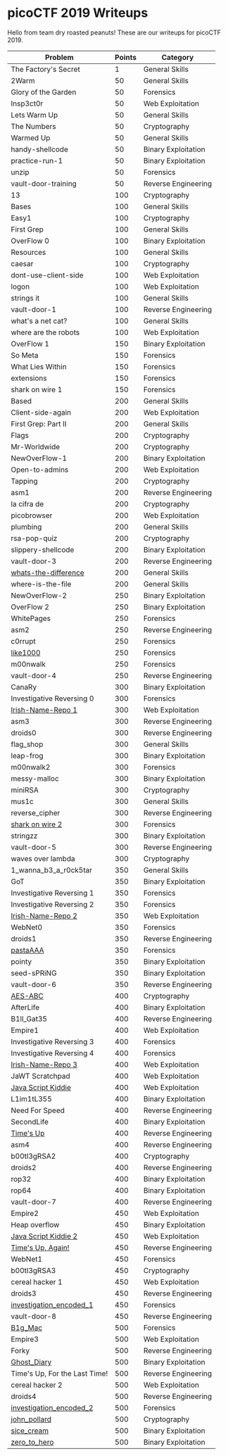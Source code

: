 # picoCTF 2019 Writeups

Hello from team dry roasted peanuts! These are our writeups for picoCTF 2019.

| **Problem** | **Points** | **Category** |
|-------------|------------|--------------|
| The Factory's Secret | 1 | General Skills |
| 2Warm | 50 | General Skills |
| Glory of the Garden | 50 | Forensics |
| Insp3ct0r | 50 | Web Exploitation |
| Lets Warm Up | 50 | General Skills |
| The Numbers | 50 | Cryptography |
| Warmed Up | 50 | General Skills |
| handy-shellcode | 50 | Binary Exploitation |
| practice-run-1 | 50 | Binary Exploitation |
| unzip | 50 | Forensics |
| vault-door-training | 50 | Reverse Engineering |
| 13 | 100 | Cryptography |
| Bases | 100 | General Skills |
| Easy1 | 100 | Cryptography |
| First Grep | 100 | General Skills |
| OverFlow 0 | 100 | Binary Exploitation |
| Resources | 100 | General Skills |
| caesar | 100 | Cryptography |
| dont-use-client-side | 100 | Web Exploitation |
| logon | 100 | Web Exploitation |
| strings it | 100 | General Skills |
| vault-door-1 | 100 | Reverse Engineering |
| what's a net cat? | 100 | General Skills |
| where are the robots | 100 | Web Exploitation |
| OverFlow 1 | 150 | Binary Exploitation |
| So Meta | 150 | Forensics |
| What Lies Within | 150 | Forensics |
| extensions | 150 | Forensics |
| shark on wire 1 | 150 | Forensics |
| Based | 200 | General Skills |
| Client-side-again | 200 | Web Exploitation |
| First Grep: Part II | 200 | General Skills |
| Flags | 200 | Cryptography |
| Mr-Worldwide | 200 | Cryptography |
| NewOverFlow-1 | 200 | Binary Exploitation |
| Open-to-admins | 200 | Web Exploitation |
| Tapping | 200 | Cryptography |
| asm1 | 200 | Reverse Engineering |
| la cifra de | 200 | Cryptography |
| picobrowser | 200 | Web Exploitation |
| plumbing | 200 | General Skills |
| rsa-pop-quiz | 200 | Cryptography |
| slippery-shellcode | 200 | Binary Exploitation |
| vault-door-3 | 200 | Reverse Engineering |
| [whats-the-difference](problems/whats-the-difference) | 200 | General Skills |
| where-is-the-file | 200 | General Skills |
| NewOverFlow-2 | 250 | Binary Exploitation |
| OverFlow 2 | 250 | Binary Exploitation |
| WhitePages | 250 | Forensics |
| asm2 | 250 | Reverse Engineering |
| c0rrupt | 250 | Forensics |
| [like1000](problems/like1000/) | 250 | Forensics |
| m00nwalk | 250 | Forensics |
| vault-door-4 | 250 | Reverse Engineering |
| CanaRy | 300 | Binary Exploitation |
| Investigative Reversing 0 | 300 | Forensics |
| [Irish-Name-Repo 1](problems/Irish-Name-Repo_1) | 300 | Web Exploitation |
| asm3 | 300 | Reverse Engineering |
| droids0 | 300 | Reverse Engineering |
| flag_shop | 300 | General Skills |
| leap-frog | 300 | Binary Exploitation |
| m00nwalk2 | 300 | Forensics |
| messy-malloc | 300 | Binary Exploitation |
| miniRSA | 300 | Cryptography |
| mus1c | 300 | General Skills |
| reverse_cipher | 300 | Reverse Engineering |
| [shark on wire 2](problems/shark-on-wire-2) | 300 | Forensics |
| stringzz | 300 | Binary Exploitation |
| vault-door-5 | 300 | Reverse Engineering |
| waves over lambda | 300 | Cryptography |
| 1_wanna_b3_a_r0ck5tar | 350 | General Skills |
| GoT | 350 | Binary Exploitation |
| Investigative Reversing 1 | 350 | Forensics |
| Investigative Reversing 2 | 350 | Forensics |
| [Irish-Name-Repo 2](problems/Irish-Name-Repo_2) | 350 | Web Exploitation |
| WebNet0 | 350 | Forensics |
| droids1 | 350 | Reverse Engineering |
| [pastaAAA](problems/pastaAAA/) | 350 | Forensics |
| pointy | 350 | Binary Exploitation |
| seed-sPRiNG | 350 | Binary Exploitation |
| vault-door-6 | 350 | Reverse Engineering |
| [AES-ABC](problems/aes-abc/) | 400 | Cryptography |
| AfterLife | 400 | Binary Exploitation |
| B1ll_Gat35 | 400 | Reverse Engineering |
| Empire1 | 400 | Web Exploitation |
| Investigative Reversing 3 | 400 | Forensics |
| Investigative Reversing 4 | 400 | Forensics |
| [Irish-Name-Repo 3](problems/Irish-Name-Repo_3) | 400 | Web Exploitation |
| JaWT Scratchpad | 400 | Web Exploitation |
| [Java Script Kiddie](problems/Java-Script-Kiddie) | 400 | Web Exploitation |
| L1im1tL355 | 400 | Binary Exploitation |
| Need For Speed | 400 | Reverse Engineering |
| SecondLife | 400 | Binary Exploitation |
| [Time's Up](problems/times-up) | 400 | Reverse Engineering |
| asm4 | 400 | Reverse Engineering |
| b00tl3gRSA2 | 400 | Cryptography |
| droids2 | 400 | Reverse Engineering |
| rop32 | 400 | Binary Exploitation |
| rop64 | 400 | Binary Exploitation |
| vault-door-7 | 400 | Reverse Engineering |
| Empire2 | 450 | Web Exploitation |
| Heap overflow | 450 | Binary Exploitation |
| [Java Script Kiddie 2](problems/Java-Script-Kiddie-2) | 450 | Web Exploitation |
| [Time's Up, Again!](problems/times-up-again) | 450 | Reverse Engineering |
| WebNet1 | 450 | Forensics |
| b00tl3gRSA3 | 450 | Cryptography |
| cereal hacker 1 | 450 | Web Exploitation |
| droids3 | 450 | Reverse Engineering |
| [investigation_encoded_1](problems/investigation_encoded_1) | 450 | Forensics |
| vault-door-8 | 450 | Reverse Engineering |
| [B1g_Mac](problems/B1g_Mac) | 500 | Forensics |
| Empire3 | 500 | Web Exploitation |
| Forky | 500 | Reverse Engineering |
| [Ghost_Diary](problems/Ghost_Diary) | 500 | Binary Exploitation |
| Time's Up, For the Last Time! | 500 | Reverse Engineering |
| cereal hacker 2 | 500 | Web Exploitation |
| droids4 | 500 | Reverse Engineering |
| [investigation_encoded_2](problems/investigation_encoded_2) | 500 | Forensics |
| [john_pollard](problems/john_pollard) | 500 | Cryptography |
| [sice_cream](problems/sice_cream/) | 500 | Binary Exploitation |
| [zero_to_hero](problems/zero_to_hero/) | 500 | Binary Exploitation |

